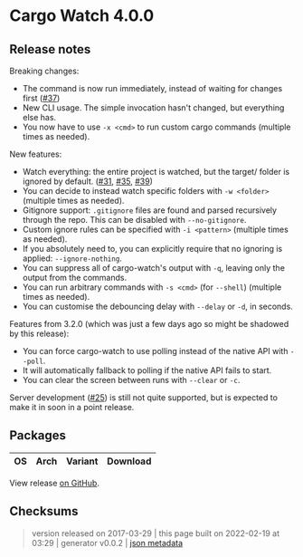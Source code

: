 # Cargo Watch 4.0.0

## Release notes

<p>Breaking changes:</p>
<ul>
<li>The command is now run immediately, instead of waiting for changes first (<a class="issue-link js-issue-link" data-error-text="Failed to load title" data-id="141091694" data-permission-text="Title is private" data-url="https://github.com/watchexec/cargo-watch/issues/37" data-hovercard-type="issue" data-hovercard-url="/watchexec/cargo-watch/issues/37/hovercard" href="https://github.com/watchexec/cargo-watch/issues/37">#37</a>)</li>
<li>New CLI usage. The simple invocation hasn't changed, but everything else has.</li>
<li>You now have to use <code>-x &lt;cmd&gt;</code> to run custom cargo commands (multiple times as needed).</li>
</ul>
<p>New features:</p>
<ul>
<li>Watch everything: the entire project is watched, but the target/ folder is ignored by default. (<a class="issue-link js-issue-link" data-error-text="Failed to load title" data-id="129982042" data-permission-text="Title is private" data-url="https://github.com/watchexec/cargo-watch/issues/31" data-hovercard-type="issue" data-hovercard-url="/watchexec/cargo-watch/issues/31/hovercard" href="https://github.com/watchexec/cargo-watch/issues/31">#31</a>, <a class="issue-link js-issue-link" data-error-text="Failed to load title" data-id="140781236" data-permission-text="Title is private" data-url="https://github.com/watchexec/cargo-watch/issues/35" data-hovercard-type="issue" data-hovercard-url="/watchexec/cargo-watch/issues/35/hovercard" href="https://github.com/watchexec/cargo-watch/issues/35">#35</a>, <a class="issue-link js-issue-link" data-error-text="Failed to load title" data-id="157529618" data-permission-text="Title is private" data-url="https://github.com/watchexec/cargo-watch/issues/39" data-hovercard-type="issue" data-hovercard-url="/watchexec/cargo-watch/issues/39/hovercard" href="https://github.com/watchexec/cargo-watch/issues/39">#39</a>)</li>
<li>You can decide to instead watch specific folders with <code>-w &lt;folder&gt;</code> (multiple times as needed).</li>
<li>Gitignore support: <code>.gitignore</code> files are found and parsed recursively through the repo. This can be disabled with <code>--no-gitignore</code>.</li>
<li>Custom ignore rules can be specified with <code>-i &lt;pattern&gt;</code> (multiple times as needed).</li>
<li>If you absolutely need to, you can explicitly require that no ignoring is applied: <code>--ignore-nothing</code>.</li>
<li>You can suppress all of cargo-watch's output with <code>-q</code>, leaving only the output from the commands.</li>
<li>You can run arbitrary commands with <code>-s &lt;cmd&gt;</code> (for <code>--shell</code>) (multiple times as needed).</li>
<li>You can customise the debouncing delay with <code>--delay</code> or <code>-d</code>, in seconds.</li>
</ul>
<p>Features from 3.2.0 (which was just a few days ago so might be shadowed by this release):</p>
<ul>
<li>You can force cargo-watch to use polling instead of the native API with <code>--poll</code>.</li>
<li>It will automatically fallback to polling if the native API fails to start.</li>
<li>You can clear the screen between runs with <code>--clear</code> or <code>-c</code>.</li>
</ul>
<p>Server development (<a class="issue-link js-issue-link" data-error-text="Failed to load title" data-id="126306738" data-permission-text="Title is private" data-url="https://github.com/watchexec/cargo-watch/issues/25" data-hovercard-type="issue" data-hovercard-url="/watchexec/cargo-watch/issues/25/hovercard" href="https://github.com/watchexec/cargo-watch/issues/25">#25</a>) is still not quite supported, but is expected to make it in soon in a point release.</p>

## Packages

<table class="downloads">
<thead>
<tr>
<th>OS</th>
<th>Arch</th>
<th>Variant</th>
<th>Download</th>

</tr>
</thead>
<tbody></tbody>
</table>


View release [on GitHub](https://github.com/watchexec/cargo-watch/releases/v4.0.0).

## Checksums





>	 version released on 2017-03-29
>	|
>	this page built on 2022-02-19 at 03:29
>	| generator v0.0.2
>	| [json metadata](meta.json)

